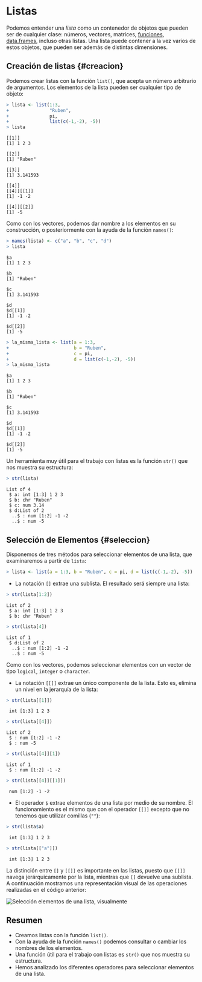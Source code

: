 



# Listas

Podemos entender una _lista_ como un contenedor de objetos que pueden ser de cualquier clase: números, vectores, matrices, [funciones](../../funciones/funciones.md), [data.frames](../../estructuras_datos/data_frames/data_frames.md), incluso otras listas. Una lista puede contener a la vez varios de estos objetos, que pueden ser además de distintas dimensiones.

## Creación de listas {#creacion}

Podemos crear listas con la función `list()`, que acepta un número arbitrario de 
argumentos. Los elementos de la lista pueden ser cualquier tipo de objeto:


```r
> lista <- list(1:3, 
+               "Ruben",
+               pi,
+               list(c(-1,-2), -5))
> lista
```

```
[[1]]
[1] 1 2 3

[[2]]
[1] "Ruben"

[[3]]
[1] 3.141593

[[4]]
[[4]][[1]]
[1] -1 -2

[[4]][[2]]
[1] -5
```

Como con los vectores, podemos dar nombre a los elementos en su construcción, o 
posteriormente con la ayuda de la función `names()`:


```r
> names(lista) <- c("a", "b", "c", "d")
> lista
```

```
$a
[1] 1 2 3

$b
[1] "Ruben"

$c
[1] 3.141593

$d
$d[[1]]
[1] -1 -2

$d[[2]]
[1] -5
```


```r
> la_misma_lista <- list(a = 1:3, 
+                        b = "Ruben", 
+                        c = pi, 
+                        d = list(c(-1,-2), -5))
> la_misma_lista
```

```
$a
[1] 1 2 3

$b
[1] "Ruben"

$c
[1] 3.141593

$d
$d[[1]]
[1] -1 -2

$d[[2]]
[1] -5
```

Un herramienta muy útil para el trabajo con listas es la función `str()` que nos muestra
su estructura:


```r
> str(lista)
```

```
List of 4
 $ a: int [1:3] 1 2 3
 $ b: chr "Ruben"
 $ c: num 3.14
 $ d:List of 2
  ..$ : num [1:2] -1 -2
  ..$ : num -5
```


## Selección de Elementos {#seleccion}

Disponemos de tres métodos para seleccionar elementos de una lista, que examinaremos
a partir de `lista`:


```r
> lista <- list(a = 1:3, b = "Ruben", c = pi, d = list(c(-1,-2), -5))
```

- La notación `[]` extrae una sublista. El resultado será siempre una lista:


```r
> str(lista[1:2])
```

```
List of 2
 $ a: int [1:3] 1 2 3
 $ b: chr "Ruben"
```


```r
> str(lista[4])
```

```
List of 1
 $ d:List of 2
  ..$ : num [1:2] -1 -2
  ..$ : num -5
```


Como con los vectores, podemos seleccionar elementos con un vector de tipo `logical`,
`integer` o `character`.

- La notación `[[]]` extrae un único componente de la lista. Esto es, elimina un nivel
en la jerarquía de la lista:


```r
> str(lista[[1]])
```

```
 int [1:3] 1 2 3
```



```r
> str(lista[[4]])
```

```
List of 2
 $ : num [1:2] -1 -2
 $ : num -5
```


```r
> str(lista[[4]][1])
```

```
List of 1
 $ : num [1:2] -1 -2
```


```r
> str(lista[[4]][[1]])
```

```
 num [1:2] -1 -2
```

- El operador `$` extrae elementos de una lista por medio de su nombre. El funcionamiento es el mismo que con el
operador `[[]]` excepto que no tenemos que utilizar comillas (`""`):


```r
> str(lista$a)
```

```
 int [1:3] 1 2 3
```


```r
> str(lista[["a"]])
```

```
 int [1:3] 1 2 3
```


La distinción entre `[]` y `[[]]` es importante en las listas, puesto que `[[]]` navega jerárquicamente por la lista,
mientras que `[]` devuelve una sublista. A continuación mostramos una representación visual de las operaciones realizadas
en el código anterior:

![Selección elementos de una lista, visualmente](http://i.imgur.com/OZt8KNs.png)


## Resumen

- Creamos listas con la función `list()`.
- Con la ayuda de la función `names()` podemos consultar o cambiar los nombres
de los elementos.
- Una función útil para el trabajo con listas es `str()` que nos muestra su estructura.
- Hemos analizado los diferentes operadores para seleccionar elementos de una lista.








